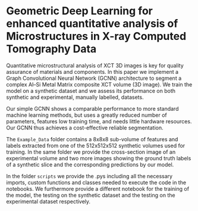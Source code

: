 # Geometric Deep Learning for enhanced quantitative analysis of Microstructures in X-ray Computed Tomography Data

Quantitative microstructural analysis of XCT 3D images is key for quality assurance of materials and components. In this paper we
implement a Graph Convolutional Neural Network (GCNN) architecture to segment a complex Al–Si Metal Matrix composite XCT volume (3D image). We train the model on a synthetic dataset and we assess its performance on both synthetic and experimental, manually labelled, datasets. 

Our simple GCNN shows a comparable performance to more standard machine learning methods, but uses a greatly reduced number of parameters, features low training time, and needs little hardware resources. Our GCNN thus achieves a cost-effective reliable segmentation.

The `Example_Data` folder contains a 8x8x8 sub-volume of features and labels extracted from one of the 512x512x512 synthetic volumes used for training. In the same folder we provide the cross-section image of an experimental volume and two more images showing the ground truth labels of a synthetic slice and the corresponding predictions by our model.

In the folder `scripts` we provide the .pys including all the necessary imports, custom functions and classes needed to execute the code in the notebooks. We furthermore provide a different notebook for the training of the model, the testing on the synthetic dataset and the testing on the experimental dataset respectively.
